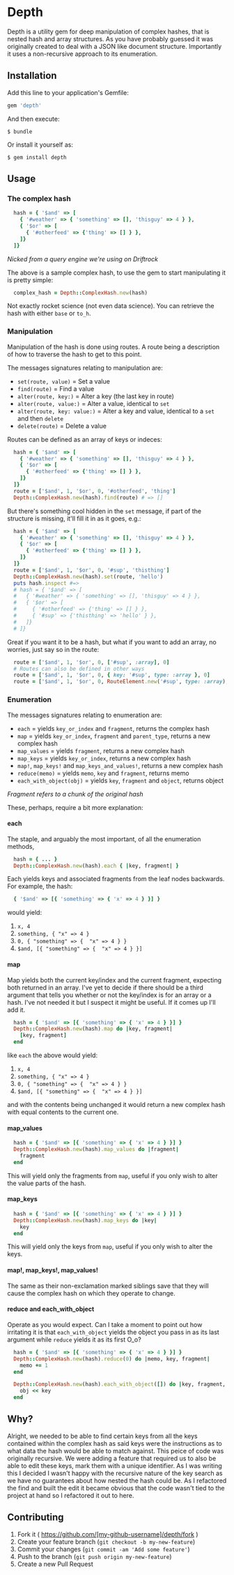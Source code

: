 # Depth

Depth is a utility gem for deep manipulation of complex hashes, that
is nested hash and array structures. As you have probably guessed it
was originally created to deal with a JSON like document structure.
Importantly it uses a non-recursive approach to its enumeration.

## Installation

Add this line to your application's Gemfile:

```ruby
gem 'depth'
```

And then execute:

    $ bundle

Or install it yourself as:

    $ gem install depth

## Usage

### The complex hash

```ruby
  hash = { '$and' => [
    { '#weather' => { 'something' => [], 'thisguy' => 4 } },
    { '$or' => [
      { '#otherfeed' => {'thing' => [] } },
    ]}
  ]}
```
_Nicked from a query engine we're using on Driftrock_

The above is a sample complex hash, to use the gem to
start manipulating it is pretty simple:

```ruby
  complex_hash = Depth::ComplexHash.new(hash)
```

Not exactly rocket science (not even data science). You
can retrieve the hash with either `base` or `to_h`.

### Manipulation

Manipulation of the hash is done using routes. A route
being a description of how to traverse the hash to
get to this point.

The messages signatures relating to manipulation are:

* `set(route, value)` = Set a value
* `find(route)` = Find a value
* `alter(route, key:)` = Alter a key (the last key in route)
* `alter(route, value:)` = Alter a value, identical to `set`
* `alter(route, key: value:)` = Alter a key and value, identical to a `set` and then `delete`
* `delete(route)` = Delete a value

Routes can be defined as an array of keys or indeces:

```ruby
  hash = { '$and' => [
    { '#weather' => { 'something' => [], 'thisguy' => 4 } },
    { '$or' => [
      { '#otherfeed' => {'thing' => [] } },
    ]}
  ]}
  route = ['$and', 1, '$or', 0, '#otherfeed', 'thing']
  Depth::ComplexHash.new(hash).find(route) # => []
```

But there's something cool hidden in the `set` message,
if part of the structure is missing, it'll fill it in as it
goes, e.g.:

```ruby
  hash = { '$and' => [
    { '#weather' => { 'something' => [], 'thisguy' => 4 } },
    { '$or' => [
      { '#otherfeed' => {'thing' => [] } },
    ]}
  ]}
  route = ['$and', 1, '$or', 0, '#sup', 'thisthing']
  Depth::ComplexHash.new(hash).set(route, 'hello')
  puts hash.inspect #=>
  # hash = { '$and' => [
  #   { '#weather' => { 'something' => [], 'thisguy' => 4 } },
  #   { '$or' => [
  #     { '#otherfeed' => {'thing' => [] } },
  #     { '#sup' => {'thisthing' => 'hello' } },
  #   ]}
  # ]}
```

Great if you want it to be a hash, but what if you want to add
an array, no worries, just say so in the route:

```ruby
  route = ['$and', 1, '$or', 0, ['#sup', :array], 0]
  # Routes can also be defined in other ways
  route = ['$and', 1, '$or', 0, { key: '#sup', type: :array }, 0]
  route = ['$and', 1, '$or', 0, RouteElement.new('#sup', type: :array), 0]
```

### Enumeration

The messages signatures relating to enumeration are:

* `each` = yields `key_or_index` and `fragment`, returns the complex hash
* `map` = yields `key_or_index`, `fragment` and `parent_type`, returns a new complex hash
* `map_values` = yields  `fragment`, returns a new complex hash
* `map_keys` = yields `key_or_index`, returns a new complex hash
* `map!`, `map_keys!` and `map_keys_and_values!`, returns a new complex hash
* `reduce(memo)` = yields `memo`, `key` and `fragment`, returns memo
* `each_with_object(obj)` = yields `key`, `fragment` and `object`, returns object

_Fragment refers to a chunk of the original hash_

These, perhaps, require a bit more explanation:

#### each

The staple, and arguably the most important, of all the enumeration methods,

```ruby
  hash = { ... }
  Depth::ComplexHash.new(hash).each { |key, fragment| }
```

Each yields keys and associated fragments from the leaf nodes
backwards. For example, the hash:

```ruby
  { '$and' => [{ 'something' => { 'x' => 4 } }] }
```

would yield:

1. `x, 4`
2. `something, { "x" => 4 }`
3. `0, { "something" => {  "x" => 4 } }`
4. `$and, [{ "something" => {  "x" => 4 } }]`


#### map

Map yields both the current key/index and the current fragment,
expecting both returned in an array. I've yet to decide if
there should be a third argument that tells you whether or not
the key/index is for an array or a hash. I've not needed it
but I suspect it might be useful. If it comes up I'll add it.


```ruby
  hash = { '$and' => [{ 'something' => { 'x' => 4 } }] }
  Depth::ComplexHash.new(hash).map do |key, fragment|
    [key, fragment]
  end
```

like `each` the above would yield:

1. `x, 4`
2. `something, { "x" => 4 }`
3. `0, { "something" => {  "x" => 4 } }`
4. `$and, [{ "something" => {  "x" => 4 } }]`

and with the contents being unchanged it would return a
new complex hash with equal contents to the current one.

#### map_values

```ruby
  hash = { '$and' => [{ 'something' => { 'x' => 4 } }] }
  Depth::ComplexHash.new(hash).map_values do |fragment|
    fragment
  end
```

This will yield only the fragments from `map`, useful if
you only wish to alter the value parts of the hash.

#### map_keys

```ruby
  hash = { '$and' => [{ 'something' => { 'x' => 4 } }] }
  Depth::ComplexHash.new(hash).map_keys do |key|
    key
  end
```

This will yield only the keys from `map`, useful if
you only wish to alter the keys.

#### map!, map_keys!, map_values!

The same as their non-exclamation marked siblings save that
they will cause the complex hash on which they operate to change.

#### reduce and each_with_object

Operate as you would expect. Can I take a moment to point out how
irritating it is that `each_with_object` yields the object you pass
in as its last argument while `reduce` yields it as its first O_o?

```ruby
  hash = { '$and' => [{ 'something' => { 'x' => 4 } }] }
  Depth::ComplexHash.new(hash).reduce(0) do |memo, key, fragment|
    memo += 1
  end

  Depth::ComplexHash.new(hash).each_with_object([]) do |key, fragment, obj|
    obj << key
  end
```

## Why?

Alright, we needed to be able to find certain keys
from all the keys contained within the complex hash as said keys
were the instructions as to what data the hash would be able to match
against. This peice of code was originally recursive. We were adding
a feature that required us to also be able to edit these keys, mark
them with a unique identifier. As I was writing this I decided I wasn't
happy with the recursive nature of the key search as we have no guarantees
about how nested the hash could be. As I refactored the find and built
the edit it became obvious that the code wasn't tied to the project at
hand so I refactored it out to here.


## Contributing

1. Fork it ( https://github.com/[my-github-username]/depth/fork )
2. Create your feature branch (`git checkout -b my-new-feature`)
3. Commit your changes (`git commit -am 'Add some feature'`)
4. Push to the branch (`git push origin my-new-feature`)
5. Create a new Pull Request

